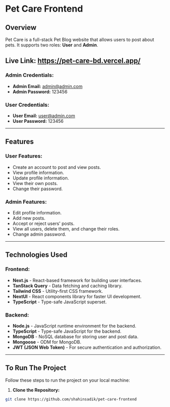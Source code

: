 # Pet Care Frontend

## Overview

Pet Care is a full-stack Pet Blog website that allows users to post about pets. It supports two roles: **User** and **Admin**.

## Live Link: https://pet-care-bd.vercel.app/

### Admin Credentials:
- **Admin Email:** admin@admin.com
- **Admin Password:** 123456

### User Credentials:
- **User Email:** user@admin.com
- **User Password:** 123456

---

## Features

### User Features:
- Create an account to post and view posts.
- View profile information.
- Update profile information.
- View their own posts.
- Change their password.

### Admin Features:
- Edit profile information.
- Add new posts.
- Accept or reject users' posts.
- View all users, delete them, and change their roles.
- Change admin password.

---

## Technologies Used

### Frontend:
- **Next.js** - React-based framework for building user interfaces.
- **TanStack Query** - Data fetching and caching library.
- **Tailwind CSS** - Utility-first CSS framework.
- **NextUI** - React components library for faster UI development.
- **TypeScript** - Type-safe JavaScript superset.

### Backend:
- **Node.js** - JavaScript runtime environment for the backend.
- **TypeScript** - Type-safe JavaScript for the backend.
- **MongoDB** - NoSQL database for storing user and post data.
- **Mongoose** - ODM for MongoDB.
- **JWT (JSON Web Token)** - For secure authentication and authorization.

---

## To Run The Project

Follow these steps to run the project on your local machine:

1. **Clone the Repository:**

```bash
git clone https://github.com/shahinsadik/pet-care-frontend
